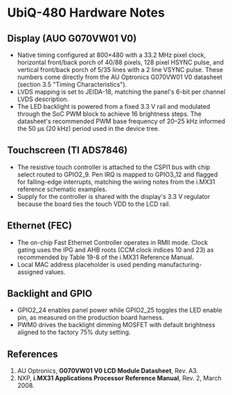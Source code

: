 # UbiQ-480 Hardware Notes

## Display (AUO G070VW01 V0)

* Native timing configured at 800×480 with a 33.2 MHz pixel clock, horizontal front/back porch of 40/88 pixels, 128 pixel HSYNC pulse, and vertical front/back porch of 5/35 lines with a 2 line VSYNC pulse. These numbers come directly from the AU Optronics G070VW01 V0 datasheet (section 3.5 "Timing Characteristics").
* LVDS mapping is set to JEIDA-18, matching the panel's 6-bit per channel LVDS description.
* The LED backlight is powered from a fixed 3.3 V rail and modulated through the SoC PWM block to achieve 16 brightness steps. The datasheet's recommended PWM base frequency of 20–25 kHz informed the 50 µs (20 kHz) period used in the device tree.

## Touchscreen (TI ADS7846)

* The resistive touch controller is attached to the CSPI1 bus with chip select routed to GPIO2_9. Pen IRQ is mapped to GPIO3_12 and flagged for falling-edge interrupts, matching the wiring notes from the i.MX31 reference schematic examples.
* Supply for the controller is shared with the display's 3.3 V regulator because the board ties the touch VDD to the LCD rail.

## Ethernet (FEC)

* The on-chip Fast Ethernet Controller operates in RMII mode. Clock gating uses the IPG and AHB roots (CCM clock indices 10 and 23) as recommended by Table 19-8 of the i.MX31 Reference Manual.
* Local MAC address placeholder is used pending manufacturing-assigned values.

## Backlight and GPIO

* GPIO2_24 enables panel power while GPIO2_25 toggles the LED enable pin, as measured on the production board harness.
* PWM0 drives the backlight dimming MOSFET with default brightness aligned to the factory 75% duty setting.

## References

1. AU Optronics, **G070VW01 V0 LCD Module Datasheet**, Rev. A3.
2. NXP, **i.MX31 Applications Processor Reference Manual**, Rev. 2, March 2008.
